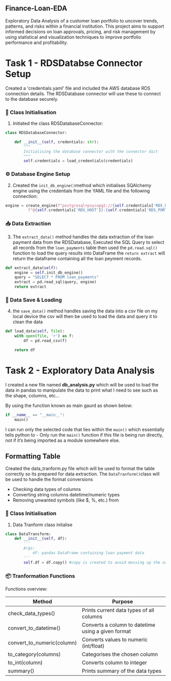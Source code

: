 ## Finance-Loan-EDA

Exploratory Data Analysis of a customer loan portfolio to uncover trends, patterns, and risks within a financial institution. This project aims to support informed decisions on loan approvals, pricing, and risk management by using statistical and visualization techniques to improve portfolio performance and profitability.

# Task 1 - RDSDatabse Connector Setup

Created a 'credentials.yaml' file and included the AWS database RDS connection details. The RDSDatabase connector will use these to connect to the database securely.

### 🔧 Class Initialisation

1. Initiated the class RDSDatabaseConnector:

```python
class RDSDatabaseConnector:

    def __init__(self, credentials: str):
        """
        Initialising the database connector with the connector dict
        """
        self.credentials = load_credentials(credentials)
```

### ⚙️ Database Engine Setup

2. Created the `init_db_engine()`method which initialises SQAlchemy engine using the credentials from the YAML file and the following connection:

```python
engine = create_engine(f"postgresql+psycopg2://{self.credentials['RDS_USER']}:{self.credentials['RDS_PASSWORD']}"
          f"@{self.credentials['RDS_HOST']}:{self.credentials['RDS_PORT']}/{self.credentials['RDS_DATABASE']}")
```

### 📥 Data Extraction

3. The `extract_data()` method handles the data extraction of the loan payment data from the RDSDatabase, Executed the SQL Query to select all records from the `loan_payments` table then used the `pd.read.sql()` function to load the query results into DataFrame the `return extract` will return the dataframe containing all the loan peyment records.

```python
def extract_data(self):
    engine = self.init_db_engine()
    query = "SELECT * FROM loan_payments"
    extract = pd.read_sql(query, engine)
    return extract
```

### 💾 Data Save & Loading

4. the `save_data()` method handles saving the data into a csv file on my local device the csv will then be used to load the data and query it to clean the data

```python
def load_data(self, file):
    with open(file, 'r') as f:
        df = pd.read_csv(f)

    return df
```

# Task 2 - Exploratory Data Analysis

I created a new file named **db_analysis.py** which will be used to load the data in pandas to manipulate the data to print what I need to see such as the shape, columns, etc...

By using the function known as main gaurd as shown below:

```python
if __name__ == "__main__":
    main()
```

I can run only the selected code that lies within the `main()` which essentially tells python to - Only run the `main()` function if this file is being run directly, not if it’s being imported as a module somewhere else.

## Formatting Table

Created the data_tranform.py file which will be used to format the table correctly so its prepared for data extraction. The `DataTranform()`class will be used to handle the format conversions

- Checking data types of columns
- Converting string columns datetime/numeric types
- Removing unwanted symbols (like $, %, etc.) from

### 🔧 Class Initialisation

1.  Data Tranform class initalise

```python
class DataTransform:
    def __init__(self, df):
        '''
        Args:
            df: pandas DataFrame containing loan payment data
        '''
        self.df = df.copy() #copy is created to avoid messing up the original
```

### 📦 Tranformation Functions

Functions overview:

| Method                     | Purpose                                            |
| -------------------------- | -------------------------------------------------- |
| check_data_types()         | Prints current data types of all columns           |
| convert_to_datetime()      | Converts a column to datetime using a given format |
| convert_to_numeric(column) | Converts values to numeric (int/float)             |
| to_category(columns)       | Categorises the chosen column                      |
| to_int(column)             | Converts column to integer                         |
| summary()                  | Prints summary of the data types                   |
